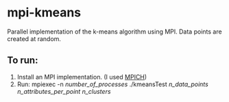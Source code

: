 mpi-kmeans
==========

Parallel implementation of the k-means algorithm using MPI. Data points are 
created at random.


To run:
-------
1. Install an MPI implementation. (I used [MPICH](http://www.mpich.org/downloads/))
2. Run: mpiexec -n *number_of_processes* ./kmeansTest  *n_data_points*  *n_attributes_per_point* *n_clusters*
